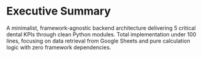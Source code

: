 # Executive Summary

A minimalist, framework-agnostic backend architecture delivering 5 critical dental KPIs through clean Python modules. Total implementation under 100 lines, focusing on data retrieval from Google Sheets and pure calculation logic with zero framework dependencies.
